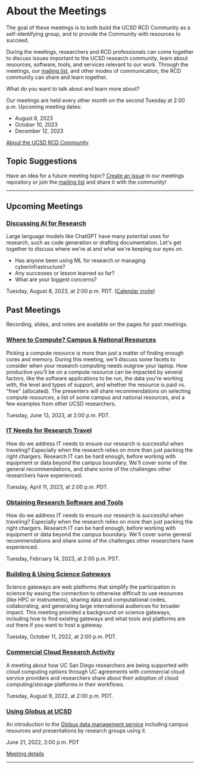 # About the Meetings

The goal of these meetings is to both build the UCSD RCD Community as a self-identifying group, and to provide the Community with resources to succeed.

During the meetings, researchers and RCD professionals can come together to discuss issues important to the UCSD research community, learn about resources, software, tools, and services relevant to our work. Through the meetings, our [mailing list](https://groups.google.com/a/ucsd.edu/g/ucsd-rcd-l), and other modes of communication, the RCD community can share and learn together.

What do you want to talk about and learn more about?

Our meetings are held every other month on the second Tuesday at 2:00
p.m. Upcoming meeting dates:
* August 8, 2023
* October 10, 2023
* December 12, 2023

[About the UCSD RCD Community](https://ucsd-rcd.github.io/)

## Topic Suggestions

Have an idea for a future meeting topic? [Create an issue](https://github.com/ucsd-rcd/meetings/issues/new?title=Topic+suggestion:) in our meetings repository or join the [mailing list](https://groups.google.com/a/ucsd.edu/g/ucsd-rcd-l) and share it with the community!

---

## Upcoming Meetings

### [Discussing AI for Research](./events/2023-08-08-DiscussingAI.md)

Large language models like ChatGPT have many potential uses for
research, such as code generation or drafting documentation. Let's get
together to discuss where we're at and what we're keeping our eyes
on. 
* Has anyone been using ML for research or managing
cyberinfrastructure?
* Any successes or lesson learned so far?
* What are your biggest concerns?

Tuesday, August 8, 2023, at 2:00 p.m. PDT. ([Calendar invite](assets/ics/2023-08-08-DiscussingAI.ics))

## Past Meetings

Recording, slides, and notes are available on the pages for past meetings.

### [Where to Compute? Campus & National Resources](./events/2023-06-13-WhereToCompute.md)

Picking a compute resource is more than just a matter of finding
enough cores and memory. During this meeting, we'll discuss some
facets to consider when your research computing needs outgrow
your laptop. How productive you'll be on a compute resource can be
impacted by several factors, like the software applications to be run,
the data you're working with, the level and types of support, and
whether the resource is paid vs. "free" (allocated). The presenters
will share recommendations on selecting compute resources, a list of
some campus and national resources, and a few examples from other UCSD
researchers.

Tuesday, June 13, 2023, at 2:00 p.m. PDT.

### [IT Needs for Research Travel](./events/2023-04-11-ResearchTravel.html)

How do we address IT needs to ensure our research is successful when
traveling? Especially when the research relies on more than just
packing the right chargers. Research IT can be hard enough, before
working with equipment or data beyond the campus boundary. We'll cover some of the general
recommendations, and share some of the challenges other researchers
have experienced.

Tuesday, April 11, 2023, at 2:00 p.m. PDT.

### [Obtaining Research Software and Tools](./events/2023-02-14-ResearchSoftware.html)

How do we address IT needs to ensure our research is successful when
traveling? Especially when the research relies on more than just
packing the right chargers. Research IT can be hard enough, before
working with equipment or data beyond the campus boundary. We'll cover
some general recommendations and share some of the challenges other
researchers have experienced.

Tuesday, February 14, 2023, at 2:00 p.m. PST.

### [Building & Using Science Gateways](./events/2022-10-11-ScienceGateways.html)

Science gateways are web platforms that simplify the participation in
science by easing the connection to otherwise difficult to use
resources (like HPC or instruments), sharing data and computational
codes, collaborating, and generating large international audiences for
broader impact. This meeting provided a background on science
gateways, including how to find existing gateways and what tools and
platforms are out there if you want to host a gateway. 

Tuesday, October 11, 2022, at 2:00 p.m. PDT.

### [Commercial Cloud Research Activity](./events/2022-08-09-Commercial-Cloud-Research-Activity.html)

A meeting about how UC San Diego researchers are being supported with cloud computing options through UC agreements with commercial cloud service providers and researchers share about their adoption of cloud computing/storage platforms in their workflows.

Tuesday, August 9, 2022, at 2:00 p.m. PDT.

### [Using Globus at UCSD](./events/2022-06-21-Globus-at-UCSD.html)

An introduction to the [Globus data management service](https://globus.org/) including campus
resources and presentations by research groups using it.

June 21, 2022, 2:00 p.m. PDT

[Meeting details](./events/2022-06-21-Globus-at-UCSD.html)

---
